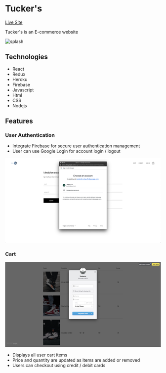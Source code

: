 # Tucker's

[Live Site](https://tuckerbc-shop.herokuapp.com/)

Tucker's is an E-commerce website

![splash](./screenshots/homepageScreen.png)

## Technologies
  * React
  * Redux
  * Heroku
  * Firebase
  * Javascript
  * Html
  * CSS
  * Nodejs

## Features 

### User Authentication
  * Integrate Firebase for secure user authentication management
  * User can use Google Login for account login / logout
  
![](screenshots/googleLogin.png)


### Cart

![cart](./screenshots/checkoutScreenshot.png)

 * Displays all user cart items
 * Price and quantity are updated as items are added or removed
 * Users can checkout using credit / debit cards 

